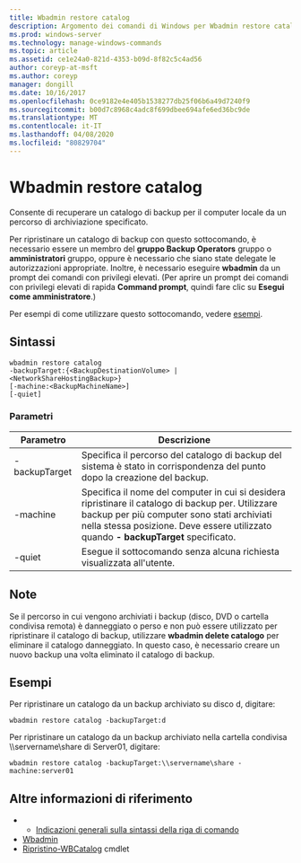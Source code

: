 ```yaml
---
title: Wbadmin restore catalog
description: Argomento dei comandi di Windows per Wbadmin restore catalog, che consente di recuperare un catalogo di backup per il computer locale da un percorso di archiviazione specificato.
ms.prod: windows-server
ms.technology: manage-windows-commands
ms.topic: article
ms.assetid: ce1e24a0-821d-4353-b09d-8f82c5c4ad56
author: coreyp-at-msft
ms.author: coreyp
manager: dongill
ms.date: 10/16/2017
ms.openlocfilehash: 0ce9182e4e405b1538277db25f06b6a49d7240f9
ms.sourcegitcommit: b00d7c8968c4adc8f699dbee694afe6ed36bc9de
ms.translationtype: MT
ms.contentlocale: it-IT
ms.lasthandoff: 04/08/2020
ms.locfileid: "80829704"
---
```

# <a name="wbadmin-restore-catalog"></a>Wbadmin restore catalog



Consente di recuperare un catalogo di backup per il computer locale da un percorso di archiviazione specificato.

Per ripristinare un catalogo di backup con questo sottocomando, è necessario essere un membro del **gruppo Backup Operators** gruppo o **amministratori** gruppo, oppure è necessario che siano state delegate le autorizzazioni appropriate. Inoltre, è necessario eseguire **wbadmin** da un prompt dei comandi con privilegi elevati. (Per aprire un prompt dei comandi con privilegi elevati di rapida **Command prompt**, quindi fare clic su **Esegui come amministratore**.)

Per esempi di come utilizzare questo sottocomando, vedere [esempi](#BKMK_examples).

## <a name="syntax"></a>Sintassi

```
wbadmin restore catalog
-backupTarget:{<BackupDestinationVolume> | <NetworkShareHostingBackup>}
[-machine:<BackupMachineName>]
[-quiet]
```

### <a name="parameters"></a>Parametri

|Parametro|Descrizione|
|---------|-----------|
|-backupTarget|Specifica il percorso del catalogo di backup del sistema è stato in corrispondenza del punto dopo la creazione del backup.|
|-machine|Specifica il nome del computer in cui si desidera ripristinare il catalogo di backup per. Utilizzare backup per più computer sono stati archiviati nella stessa posizione. Deve essere utilizzato quando **- backupTarget** specificato.|
|-quiet|Esegue il sottocomando senza alcuna richiesta visualizzata all'utente.|

## <a name="remarks"></a>Note

Se il percorso in cui vengono archiviati i backup (disco, DVD o cartella condivisa remota) è danneggiato o perso e non può essere utilizzato per ripristinare il catalogo di backup, utilizzare **wbadmin delete catalogo** per eliminare il catalogo danneggiato. In questo caso, è necessario creare un nuovo backup una volta eliminato il catalogo di backup.

## <a name="examples"></a><a name=BKMK_examples></a>Esempi

Per ripristinare un catalogo da un backup archiviato su disco d, digitare:
```
wbadmin restore catalog -backupTarget:d
```
Per ripristinare un catalogo da un backup archiviato nella cartella condivisa \\\\servername\share di Server01, digitare:
```
wbadmin restore catalog -backupTarget:\\servername\share -machine:server01
```

## <a name="additional-references"></a>Altre informazioni di riferimento

-   - [Indicazioni generali sulla sintassi della riga di comando](command-line-syntax-key.md)
-   [Wbadmin](wbadmin.md)
-   [Ripristino-WBCatalog](https://technet.microsoft.com/library/jj902437.aspx) cmdlet